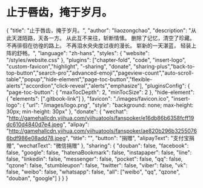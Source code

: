# 止于唇齿，掩于岁月。
{
    "title": "止于唇齿，掩于岁月。",
    "author": "liaozongchao",
    "description": "从此天涯陌路，天各一方。 从此互不来往，斩断情愫。 删除了记忆，清空了珍藏。 不再徘徊在彷徨的路上。 不再泪水央央度过夜的漫长。 崭新的一天湛蓝， 轻装上阵的舒畅。",
    "language": "zh-hans",
    "styles": {
        "website": "/styles/website.css"
     },
    "plugins": ["chapter-fold", "code", "insert-logo", "custom-favicon","highlight", "-sharing", "donate", "sharing-plus","back-to-top-button","search-pro","advanced-emoji","pageview-count","auto-scroll-table","popup","hide-element","page-toc-button","flexible-alerts","accordion","click-reveal","alerts","emphasize"],
    "pluginsConfig": {
        "page-toc-button": {
            "maxTocDepth": 2,
            "minTocSize": 2
        },
        "hide-element": {
            "elements": [".gitbook-link"]
        },
        "favicon":  "./images/favicon.ico",
        "insert-logo": {
            "url": "/images/logo.png",
            "style": "background: none; max-height: 30px; min-height: 30px"
        },
        "donate": {
            "wechat": "http://gamehallcdn.yiihua.com/yiihuatools/fanspoker/e16db86b6358fcff19dc610d4840d7e4.jpeg",
            "alipay": "http://gamehallcdn.yiihua.com/yiihuatools/fanspoker/ae820b296b32550766bdf986e08add78.jpeg",
            "title": "",
            "button": "捐赠",
            "alipayText": "支付宝捐赠",
            "wechatText": "微信捐赠"
        },
        "sharing": {
            "douban": false,
            "facebook": false,
            "google": false,
            "hatenaBookmark": false,
            "instapaper": false,
            "line": false,
            "linkedin": false,
            "messenger": false,
            "pocket": false,
            "qq": false,
            "qzone": false,
            "stumbleupon": false,
            "twitter": false,
            "viber": false,
            "vk": false,
            "weibo": false,
            "whatsapp": false,
            "all": ["weibo", "qq", "qzone", "douban", "google"]
        }
    }
}
